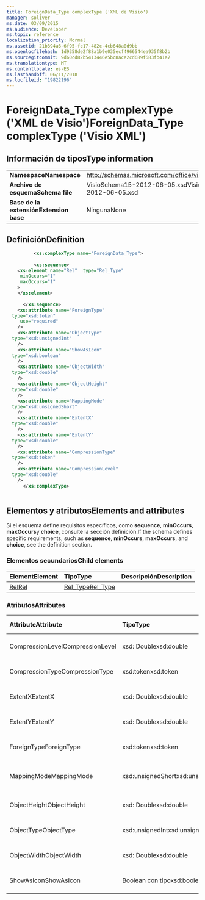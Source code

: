 ```yaml
---
title: ForeignData_Type complexType ('XML de Visio')
manager: soliver
ms.date: 03/09/2015
ms.audience: Developer
ms.topic: reference
localization_priority: Normal
ms.assetid: 21b394a6-6f95-fc17-482c-4cb648a0d9bb
ms.openlocfilehash: 1d9358de2f88a1b9e035ecf4966544ea935f8b2b
ms.sourcegitcommit: 9d60cd82b5413446e5bc8ace2cd689f683fb41a7
ms.translationtype: MT
ms.contentlocale: es-ES
ms.lasthandoff: 06/11/2018
ms.locfileid: "19822196"
---
```

# <a name="foreigndatatype-complextype-visio-xml"></a><span data-ttu-id="6c451-102">ForeignData_Type complexType ('XML de Visio')</span><span class="sxs-lookup"><span data-stu-id="6c451-102">ForeignData_Type complexType ('Visio XML')</span></span>

## <a name="type-information"></a><span data-ttu-id="6c451-103">Información de tipos</span><span class="sxs-lookup"><span data-stu-id="6c451-103">Type information</span></span>

|||
|:-----|:-----|
|<span data-ttu-id="6c451-104">**Namespace**</span><span class="sxs-lookup"><span data-stu-id="6c451-104">**Namespace**</span></span> <br/> |http://schemas.microsoft.com/office/visio/2011/1/core  <br/> |
|<span data-ttu-id="6c451-105">**Archivo de esquema**</span><span class="sxs-lookup"><span data-stu-id="6c451-105">**Schema file**</span></span> <br/> |<span data-ttu-id="6c451-106">VisioSchema15-2012-06-05.xsd</span><span class="sxs-lookup"><span data-stu-id="6c451-106">VisioSchema15-2012-06-05.xsd</span></span>  <br/> |
|<span data-ttu-id="6c451-107">**Base de la extensión**</span><span class="sxs-lookup"><span data-stu-id="6c451-107">**Extension base**</span></span> <br/> |<span data-ttu-id="6c451-108">Ninguna</span><span class="sxs-lookup"><span data-stu-id="6c451-108">None</span></span>  <br/> |
   
## <a name="definition"></a><span data-ttu-id="6c451-109">Definición</span><span class="sxs-lookup"><span data-stu-id="6c451-109">Definition</span></span>

```XML
          <xs:complexType name="ForeignData_Type">
          
          <xs:sequence>
    <xs:element name="Rel"  type="Rel_Type"
     minOccurs="1"
     maxOccurs="1"
    >
    </xs:element>
    
      </xs:sequence>
    <xs:attribute name="ForeignType"
  type="xsd:token"
     use="required"
    />
    <xs:attribute name="ObjectType"
  type="xsd:unsignedInt"
    />
    <xs:attribute name="ShowAsIcon"
  type="xsd:boolean"
    />
    <xs:attribute name="ObjectWidth"
  type="xsd:double"
    />
    <xs:attribute name="ObjectHeight"
  type="xsd:double"
    />
    <xs:attribute name="MappingMode"
  type="xsd:unsignedShort"
    />
    <xs:attribute name="ExtentX"
  type="xsd:double"
    />
    <xs:attribute name="ExtentY"
  type="xsd:double"
    />
    <xs:attribute name="CompressionType"
  type="xsd:token"
    />
    <xs:attribute name="CompressionLevel"
  type="xsd:double"
    />
      </xs:complexType>
      
```

## <a name="elements-and-attributes"></a><span data-ttu-id="6c451-110">Elementos y atributos</span><span class="sxs-lookup"><span data-stu-id="6c451-110">Elements and attributes</span></span>

<span data-ttu-id="6c451-111">Si el esquema define requisitos específicos, como **sequence**, **minOccurs**, **maxOccurs**y **choice**, consulte la sección definición.</span><span class="sxs-lookup"><span data-stu-id="6c451-111">If the schema defines specific requirements, such as **sequence**, **minOccurs**, **maxOccurs**, and **choice**, see the definition section.</span></span> 
  
### <a name="child-elements"></a><span data-ttu-id="6c451-112">Elementos secundarios</span><span class="sxs-lookup"><span data-stu-id="6c451-112">Child elements</span></span>

|<span data-ttu-id="6c451-113">**Element**</span><span class="sxs-lookup"><span data-stu-id="6c451-113">**Element**</span></span>|<span data-ttu-id="6c451-114">**Tipo**</span><span class="sxs-lookup"><span data-stu-id="6c451-114">**Type**</span></span>|<span data-ttu-id="6c451-115">**Descripción**</span><span class="sxs-lookup"><span data-stu-id="6c451-115">**Description**</span></span>|
|:-----|:-----|:-----|
|[<span data-ttu-id="6c451-116">Rel</span><span class="sxs-lookup"><span data-stu-id="6c451-116">Rel</span></span>](rel-element-foreigndata_type-complextypevisio-xml.md) <br/> |[<span data-ttu-id="6c451-117">Rel_Type</span><span class="sxs-lookup"><span data-stu-id="6c451-117">Rel_Type</span></span>](rel_type-complextypevisio-xml.md) <br/> ||
   
### <a name="attributes"></a><span data-ttu-id="6c451-118">Atributos</span><span class="sxs-lookup"><span data-stu-id="6c451-118">Attributes</span></span>

|<span data-ttu-id="6c451-119">**Attribute**</span><span class="sxs-lookup"><span data-stu-id="6c451-119">**Attribute**</span></span>|<span data-ttu-id="6c451-120">**Tipo**</span><span class="sxs-lookup"><span data-stu-id="6c451-120">**Type**</span></span>|<span data-ttu-id="6c451-121">**Obligatorio**</span><span class="sxs-lookup"><span data-stu-id="6c451-121">**Required**</span></span>|<span data-ttu-id="6c451-122">**Descripción**</span><span class="sxs-lookup"><span data-stu-id="6c451-122">**Description**</span></span>|<span data-ttu-id="6c451-123">**Valores posibles**</span><span class="sxs-lookup"><span data-stu-id="6c451-123">**Possible values**</span></span>|
|:-----|:-----|:-----|:-----|:-----|
|<span data-ttu-id="6c451-124">CompressionLevel</span><span class="sxs-lookup"><span data-stu-id="6c451-124">CompressionLevel</span></span>  <br/> |<span data-ttu-id="6c451-125">xsd: Double</span><span class="sxs-lookup"><span data-stu-id="6c451-125">xsd:double</span></span>  <br/> |<span data-ttu-id="6c451-126">opcional</span><span class="sxs-lookup"><span data-stu-id="6c451-126">optional</span></span>  <br/> ||<span data-ttu-id="6c451-127">Valores del tipo XSD: Double.</span><span class="sxs-lookup"><span data-stu-id="6c451-127">Values of the xsd:double type.</span></span>  <br/> |
|<span data-ttu-id="6c451-128">CompressionType</span><span class="sxs-lookup"><span data-stu-id="6c451-128">CompressionType</span></span>  <br/> |<span data-ttu-id="6c451-129">xsd:token</span><span class="sxs-lookup"><span data-stu-id="6c451-129">xsd:token</span></span>  <br/> |<span data-ttu-id="6c451-130">opcional</span><span class="sxs-lookup"><span data-stu-id="6c451-130">optional</span></span>  <br/> ||<span data-ttu-id="6c451-131">Valores del tipo xsd:token.</span><span class="sxs-lookup"><span data-stu-id="6c451-131">Values of the xsd:token type.</span></span>  <br/> |
|<span data-ttu-id="6c451-132">ExtentX</span><span class="sxs-lookup"><span data-stu-id="6c451-132">ExtentX</span></span>  <br/> |<span data-ttu-id="6c451-133">xsd: Double</span><span class="sxs-lookup"><span data-stu-id="6c451-133">xsd:double</span></span>  <br/> |<span data-ttu-id="6c451-134">opcional</span><span class="sxs-lookup"><span data-stu-id="6c451-134">optional</span></span>  <br/> ||<span data-ttu-id="6c451-135">Valores del tipo XSD: Double.</span><span class="sxs-lookup"><span data-stu-id="6c451-135">Values of the xsd:double type.</span></span>  <br/> |
|<span data-ttu-id="6c451-136">ExtentY</span><span class="sxs-lookup"><span data-stu-id="6c451-136">ExtentY</span></span>  <br/> |<span data-ttu-id="6c451-137">xsd: Double</span><span class="sxs-lookup"><span data-stu-id="6c451-137">xsd:double</span></span>  <br/> |<span data-ttu-id="6c451-138">opcional</span><span class="sxs-lookup"><span data-stu-id="6c451-138">optional</span></span>  <br/> ||<span data-ttu-id="6c451-139">Valores del tipo XSD: Double.</span><span class="sxs-lookup"><span data-stu-id="6c451-139">Values of the xsd:double type.</span></span>  <br/> |
|<span data-ttu-id="6c451-140">ForeignType</span><span class="sxs-lookup"><span data-stu-id="6c451-140">ForeignType</span></span>  <br/> |<span data-ttu-id="6c451-141">xsd:token</span><span class="sxs-lookup"><span data-stu-id="6c451-141">xsd:token</span></span>  <br/> |<span data-ttu-id="6c451-142">necesario</span><span class="sxs-lookup"><span data-stu-id="6c451-142">required</span></span>  <br/> ||<span data-ttu-id="6c451-143">Valores del tipo xsd:token.</span><span class="sxs-lookup"><span data-stu-id="6c451-143">Values of the xsd:token type.</span></span>  <br/> |
|<span data-ttu-id="6c451-144">MappingMode</span><span class="sxs-lookup"><span data-stu-id="6c451-144">MappingMode</span></span>  <br/> |<span data-ttu-id="6c451-145">xsd:unsignedShort</span><span class="sxs-lookup"><span data-stu-id="6c451-145">xsd:unsignedShort</span></span>  <br/> |<span data-ttu-id="6c451-146">opcional</span><span class="sxs-lookup"><span data-stu-id="6c451-146">optional</span></span>  <br/> ||<span data-ttu-id="6c451-147">Valores del tipo xsd:unsignedShort.</span><span class="sxs-lookup"><span data-stu-id="6c451-147">Values of the xsd:unsignedShort type.</span></span>  <br/> |
|<span data-ttu-id="6c451-148">ObjectHeight</span><span class="sxs-lookup"><span data-stu-id="6c451-148">ObjectHeight</span></span>  <br/> |<span data-ttu-id="6c451-149">xsd: Double</span><span class="sxs-lookup"><span data-stu-id="6c451-149">xsd:double</span></span>  <br/> |<span data-ttu-id="6c451-150">opcional</span><span class="sxs-lookup"><span data-stu-id="6c451-150">optional</span></span>  <br/> ||<span data-ttu-id="6c451-151">Valores del tipo XSD: Double.</span><span class="sxs-lookup"><span data-stu-id="6c451-151">Values of the xsd:double type.</span></span>  <br/> |
|<span data-ttu-id="6c451-152">ObjectType</span><span class="sxs-lookup"><span data-stu-id="6c451-152">ObjectType</span></span>  <br/> |<span data-ttu-id="6c451-153">xsd:unsignedInt</span><span class="sxs-lookup"><span data-stu-id="6c451-153">xsd:unsignedInt</span></span>  <br/> |<span data-ttu-id="6c451-154">opcional</span><span class="sxs-lookup"><span data-stu-id="6c451-154">optional</span></span>  <br/> ||<span data-ttu-id="6c451-155">Valores del tipo xsd:unsignedInt.</span><span class="sxs-lookup"><span data-stu-id="6c451-155">Values of the xsd:unsignedInt type.</span></span>  <br/> |
|<span data-ttu-id="6c451-156">ObjectWidth</span><span class="sxs-lookup"><span data-stu-id="6c451-156">ObjectWidth</span></span>  <br/> |<span data-ttu-id="6c451-157">xsd: Double</span><span class="sxs-lookup"><span data-stu-id="6c451-157">xsd:double</span></span>  <br/> |<span data-ttu-id="6c451-158">opcional</span><span class="sxs-lookup"><span data-stu-id="6c451-158">optional</span></span>  <br/> ||<span data-ttu-id="6c451-159">Valores del tipo XSD: Double.</span><span class="sxs-lookup"><span data-stu-id="6c451-159">Values of the xsd:double type.</span></span>  <br/> |
|<span data-ttu-id="6c451-160">ShowAsIcon</span><span class="sxs-lookup"><span data-stu-id="6c451-160">ShowAsIcon</span></span>  <br/> |<span data-ttu-id="6c451-161">Boolean con tipo</span><span class="sxs-lookup"><span data-stu-id="6c451-161">xsd:boolean</span></span>  <br/> |<span data-ttu-id="6c451-162">opcional</span><span class="sxs-lookup"><span data-stu-id="6c451-162">optional</span></span>  <br/> ||<span data-ttu-id="6c451-163">Valores del tipo Boolean con tipo.</span><span class="sxs-lookup"><span data-stu-id="6c451-163">Values of the xsd:boolean type.</span></span>  <br/> |
   

